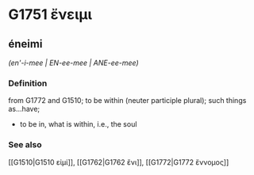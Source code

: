 # G1751 ἔνειμι

## éneimi

_(en'-i-mee | EN-ee-mee | ANE-ee-mee)_

### Definition

from G1772 and G1510; to be within (neuter participle plural); such things as...have; 

- to be in, what is within, i.e., the soul

### See also

[[G1510|G1510 εἰμί]], [[G1762|G1762 ἔνι]], [[G1772|G1772 ἔννομος]]
